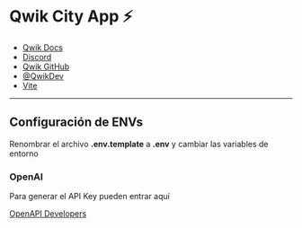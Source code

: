 # Qwik City App ⚡️

- [Qwik Docs](https://qwik.builder.io/)
- [Discord](https://qwik.builder.io/chat)
- [Qwik GitHub](https://github.com/BuilderIO/qwik)
- [@QwikDev](https://twitter.com/QwikDev)
- [Vite](https://vitejs.dev/)

---

## Configuración de ENVs

Renombrar el archivo __.env.template__ a __.env__ y cambiar las variables de entorno

### OpenAI
Para generar el API Key pueden entrar aquí

[OpenAPI Developers](https://platform.openai.com/account/api-keys)